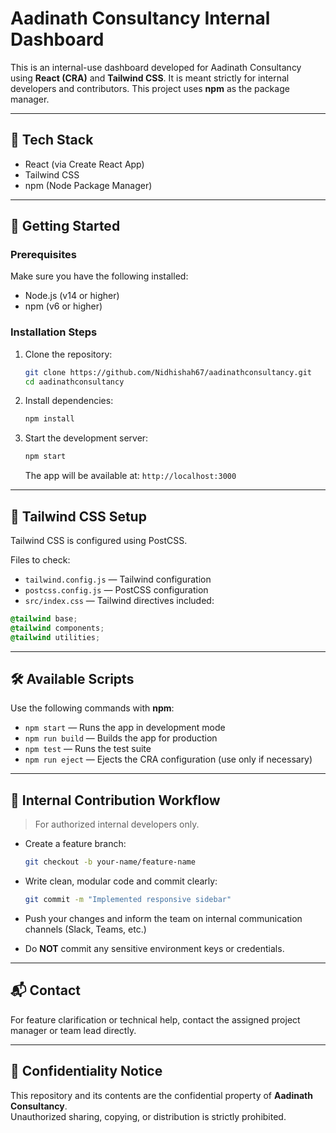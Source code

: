 # Aadinath Consultancy Internal Dashboard

This is an internal-use dashboard developed for Aadinath Consultancy using **React (CRA)** and **Tailwind CSS**. It is meant strictly for internal developers and contributors. This project uses **npm** as the package manager.

---

## 🔧 Tech Stack

- React (via Create React App)
- Tailwind CSS
- npm (Node Package Manager)

---

## 🚀 Getting Started

### Prerequisites

Make sure you have the following installed:

- Node.js (v14 or higher)
- npm (v6 or higher)

### Installation Steps

1. Clone the repository:

   ```bash
   git clone https://github.com/Nidhishah67/aadinathconsultancy.git
   cd aadinathconsultancy
   ```

2. Install dependencies:

   ```bash
   npm install
   ```

3. Start the development server:

   ```bash
   npm start
   ```

   The app will be available at: `http://localhost:3000`

---

## 🎨 Tailwind CSS Setup

Tailwind CSS is configured using PostCSS.

Files to check:

- `tailwind.config.js` — Tailwind configuration
- `postcss.config.js` — PostCSS configuration
- `src/index.css` — Tailwind directives included:

```css
@tailwind base;
@tailwind components;
@tailwind utilities;
```

---

## 🛠 Available Scripts

Use the following commands with **npm**:

- `npm start` — Runs the app in development mode
- `npm run build` — Builds the app for production
- `npm test` — Runs the test suite
- `npm run eject` — Ejects the CRA configuration (use only if necessary)

---

## 📌 Internal Contribution Workflow

> For authorized internal developers only.

- Create a feature branch:

  ```bash
  git checkout -b your-name/feature-name
  ```

- Write clean, modular code and commit clearly:

  ```bash
  git commit -m "Implemented responsive sidebar"
  ```

- Push your changes and inform the team on internal communication channels (Slack, Teams, etc.)

- Do **NOT** commit any sensitive environment keys or credentials.

---

## 📬 Contact

For feature clarification or technical help, contact the assigned project manager or team lead directly.

---

## 🔐 Confidentiality Notice

This repository and its contents are the confidential property of **Aadinath Consultancy**.  
Unauthorized sharing, copying, or distribution is strictly prohibited.
